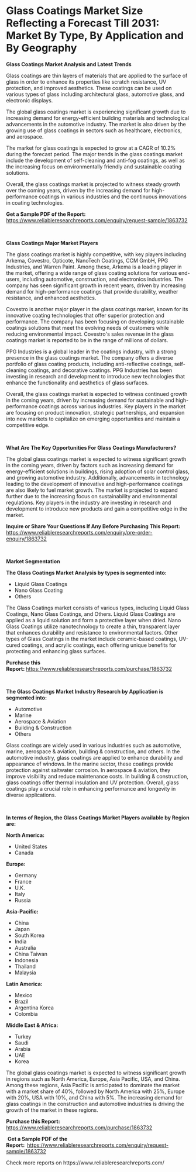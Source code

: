 <p><h1>Glass Coatings Market Size Reflecting a Forecast Till 2031: Market By Type, By Application and By Geography</h1></p><p><strong>Glass Coatings Market Analysis and Latest Trends</strong></p>
<p><p>Glass coatings are thin layers of materials that are applied to the surface of glass in order to enhance its properties like scratch resistance, UV protection, and improved aesthetics. These coatings can be used on various types of glass including architectural glass, automotive glass, and electronic displays.</p><p>The global glass coatings market is experiencing significant growth due to increasing demand for energy-efficient building materials and technological advancements in the automotive industry. The market is also driven by the growing use of glass coatings in sectors such as healthcare, electronics, and aerospace.</p><p>The market for glass coatings is expected to grow at a CAGR of 10.2% during the forecast period. The major trends in the glass coatings market include the development of self-cleaning and anti-fog coatings, as well as the increasing focus on environmentally friendly and sustainable coating solutions.</p><p>Overall, the glass coatings market is projected to witness steady growth over the coming years, driven by the increasing demand for high-performance coatings in various industries and the continuous innovations in coating technologies.</p></p>
<p><strong>Get a Sample PDF of the Report:&nbsp;</strong> <a href="https://www.reliableresearchreports.com/enquiry/request-sample/1863732">https://www.reliableresearchreports.com/enquiry/request-sample/1863732</a></p>
<p>&nbsp;</p>
<p><strong>Glass Coatings Major Market Players</strong></p>
<p><p>The glass coatings market is highly competitive, with key players including Arkema, Covestro, Opticote, NanoTech Coatings, CCM GmbH, PPG Industries, and Warren Paint. Among these, Arkema is a leading player in the market, offering a wide range of glass coating solutions for various end-users, including automotive, construction, and electronics industries. The company has seen significant growth in recent years, driven by increasing demand for high-performance coatings that provide durability, weather resistance, and enhanced aesthetics.</p><p>Covestro is another major player in the glass coatings market, known for its innovative coating technologies that offer superior protection and performance. The company has been focusing on developing sustainable coatings solutions that meet the evolving needs of customers while reducing environmental impact. Covestro's sales revenue in the glass coatings market is reported to be in the range of millions of dollars.</p><p>PPG Industries is a global leader in the coatings industry, with a strong presence in the glass coatings market. The company offers a diverse portfolio of glass coating products, including anti-reflective coatings, self-cleaning coatings, and decorative coatings. PPG Industries has been investing in research and development to introduce new technologies that enhance the functionality and aesthetics of glass surfaces.</p><p>Overall, the glass coatings market is expected to witness continued growth in the coming years, driven by increasing demand for sustainable and high-performance coatings across various industries. Key players in the market are focusing on product innovation, strategic partnerships, and expansion into new markets to capitalize on emerging opportunities and maintain a competitive edge.</p></p>
<p>&nbsp;</p>
<p><strong>What Are The Key Opportunities For Glass Coatings Manufacturers?</strong></p>
<p><p>The global glass coatings market is expected to witness significant growth in the coming years, driven by factors such as increasing demand for energy-efficient solutions in buildings, rising adoption of solar control glass, and growing automotive industry. Additionally, advancements in technology leading to the development of innovative and high-performance coatings are also likely to fuel market growth. The market is projected to expand further due to the increasing focus on sustainability and environmental regulations. Key players in the industry are investing in research and development to introduce new products and gain a competitive edge in the market.</p></p>
<p><strong>Inquire or Share Your Questions If Any Before Purchasing This Report:</strong> <a href="https://www.reliableresearchreports.com/enquiry/pre-order-enquiry/1863732">https://www.reliableresearchreports.com/enquiry/pre-order-enquiry/1863732</a></p>
<p>&nbsp;</p>
<p><strong>Market Segmentation</strong></p>
<p><strong>The Glass Coatings Market Analysis by types is segmented into:</strong></p>
<p><ul><li>Liquid Glass Coatings</li><li>Nano Glass Coating</li><li>Others</li></ul></p>
<p><p>The Glass Coatings market consists of various types, including Liquid Glass Coatings, Nano Glass Coatings, and Others. Liquid Glass Coatings are applied as a liquid solution and form a protective layer when dried. Nano Glass Coatings utilize nanotechnology to create a thin, transparent layer that enhances durability and resistance to environmental factors. Other types of Glass Coatings in the market include ceramic-based coatings, UV-cured coatings, and acrylic coatings, each offering unique benefits for protecting and enhancing glass surfaces.</p></p>
<p><strong>Purchase this Report:&nbsp;</strong><a href="https://www.reliableresearchreports.com/purchase/1863732">https://www.reliableresearchreports.com/purchase/1863732</a></p>
<p>&nbsp;</p>
<p><strong>The Glass Coatings Market Industry Research by Application is segmented into:</strong></p>
<p><ul><li>Automotive</li><li>Marine</li><li>Aerospace & Aviation</li><li>Building & Construction</li><li>Others</li></ul></p>
<p><p>Glass coatings are widely used in various industries such as automotive, marine, aerospace & aviation, building & construction, and others. In the automotive industry, glass coatings are applied to enhance durability and appearance of windows. In the marine sector, these coatings provide protection against saltwater corrosion. In aerospace & aviation, they improve visibility and reduce maintenance costs. In building & construction, glass coatings offer thermal insulation and UV protection. Overall, glass coatings play a crucial role in enhancing performance and longevity in diverse applications.</p></p>
<p>&nbsp;</p>
<p><strong>In terms of Region, the Glass Coatings Market Players available by Region are:</strong></p>
<p>
    <p> <strong> North America: </strong>
        <ul>
            <li>United States</li>
            <li>Canada</li>
        </ul>
        </p> 
    <p> <strong> Europe: </strong>
        <ul>
            <li>Germany</li>
            <li>France</li>
            <li>U.K.</li>
            <li>Italy</li>
            <li>Russia</li>
        </ul>
        </p> 
    <p> <strong> Asia-Pacific: </strong>
        <ul>
            <li>China</li>
            <li>Japan</li>
            <li>South Korea</li>
            <li>India</li>
            <li>Australia</li>
            <li>China Taiwan</li>
            <li>Indonesia</li>
            <li>Thailand</li>
            <li>Malaysia</li>
        </ul>
        </p> 
    <p> <strong> Latin America: </strong>
        <ul>
            <li>Mexico</li>
            <li>Brazil</li>
            <li>Argentina Korea</li>
            <li>Colombia</li>
        </ul>
        </p> 
    <p> <strong> Middle East & Africa: </strong>
        <ul>
            <li>Turkey</li>
            <li>Saudi</li>
            <li>Arabia</li>
            <li>UAE</li>
            <li>Korea</li>
        </ul>
    </p>
    </p>
<p><p>The global glass coatings market is expected to witness significant growth in regions such as North America, Europe, Asia Pacific, USA, and China. Among these regions, Asia Pacific is anticipated to dominate the market with a market share of 40%, followed by North America with 25%, Europe with 20%, USA with 10%, and China with 5%. The increasing demand for glass coatings in the construction and automotive industries is driving the growth of the market in these regions.</p></p>
<p><strong>Purchase this Report: </strong><a href="https://www.reliableresearchreports.com/purchase/1863732">https://www.reliableresearchreports.com/purchase/1863732</a></p>
<p>&nbsp;<strong>Get a Sample PDF of the Report:&nbsp;&nbsp;</strong><a href="https://www.reliableresearchreports.com/enquiry/request-sample/1863732">https://www.reliableresearchreports.com/enquiry/request-sample/1863732</a></p>
<p><strong></strong></p>
<p>Check more reports on https://www.reliableresearchreports.com/</p>